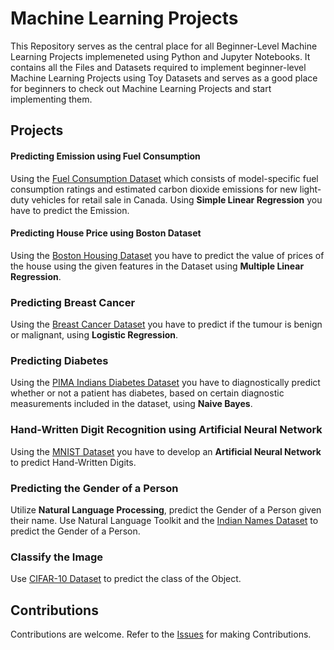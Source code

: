 # Machine Learning Projects


This Repository serves as the central place for all Beginner-Level Machine Learning Projects implemeneted using Python and Jupyter Notebooks. It contains all the Files and Datasets required to implement beginner-level Machine Learning Projects using Toy Datasets and serves as a good place for beginners to check out Machine Learning Projects and start implementing them.

## Projects

#### Predicting Emission using Fuel Consumption

Using the [Fuel Consumption Dataset](https://www.kaggle.com/sarita19/fuel-consumption) which consists of model-specific fuel consumption ratings and estimated carbon dioxide emissions for new light-duty vehicles for retail sale in Canada. Using <strong>Simple Linear Regression</strong> you have to predict the Emission.

#### Predicting House Price using Boston Dataset

Using the [Boston Housing Dataset](https://www.kaggle.com/c/boston-housing) you have to predict the value of prices of the house using the given features in the Dataset using <strong>Multiple Linear Regression</strong>.

### Predicting Breast Cancer

Using the [Breast Cancer Dataset](https://www.kaggle.com/uciml/breast-cancer-wisconsin-data) you have to predict if the tumour is benign or malignant, using <strong>Logistic Regression</strong>.

### Predicting Diabetes

Using the [PIMA Indians Diabetes Dataset](https://www.kaggle.com/uciml/pima-indians-diabetes-database) you have to diagnostically predict whether or not a patient has diabetes, based on certain diagnostic measurements included in the dataset, using <strong>Naive Bayes</strong>.

### Hand-Written Digit Recognition using Artificial Neural Network

Using the [MNIST Dataset](https://www.kaggle.com/c/digit-recognizer) you have to develop an <strong>Artificial Neural Network</strong> to predict Hand-Written Digits.

### Predicting the Gender of a Person

Utilize <strong>Natural Language Processing</strong>, predict the Gender of a Person given their name. Use Natural Language Toolkit and the [Indian Names Dataset](https://www.kaggle.com/chaitanyapatil7/indian-names/version/1) to predict the Gender of a Person.

### Classify the Image

Use [CIFAR-10 Dataset](https://www.kaggle.com/c/cifar-10) to predict the class of the Object.

## Contributions

Contributions are welcome. Refer to the [Issues](https://github.com/Microsoft-Club-SIST/machine-learning-projects/issues) for making Contributions.
